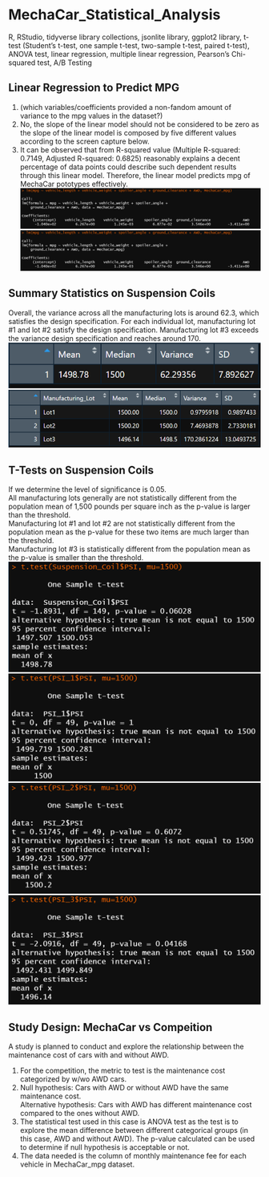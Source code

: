 # MechaCar_Statistical_Analysis
R, RStudio, tidyverse library collections, jsonlite library, ggplot2 library, t-test (Student’s t-test, one sample t-test, two-sample t-test, paired t-test), ANOVA test, linear regression, multiple linear regression, Pearson’s Chi-squared test, A/B Testing
## Linear Regression to Predict MPG
1. (which variables/coefficients provided a non-fandom amount of variance to the mpg values in the dataset?)
2. No, the slope of the linear model should not be considered to be zero as the slope of the linear model is composed by five different values according to the screen capture below.  
3. It can be observed that from R-squared value (Multiple R-squared: 0.7149, Adjusted R-squared: 0.6825) reasonably explains a decent percentage of data points could describe such dependent results through this linear model. Therefore, the linear model predicts mpg of MechaCar pototypes effectively. 
![1_linear_model.PNG](image/1_linear_model.PNG)  
![1_linear_model_summary.PNG](image/1_linear_model.PNG)  
## Summary Statistics on Suspension Coils
Overall, the variance across all the manufacturing lots is around 62.3, which satisfies the design specification. For each individual lot, manufacturing lot #1 and lot #2 satisfy the design specification. Manufacturing lot #3 exceeds the variance design specification and reaches around 170.  
![2_total_summary.PNG](image/2_total_summary.PNG)  
![2_lot_summary.PNG](image/2_lot_summary.PNG)  
## T-Tests on Suspension Coils
If we determine the level of significance is 0.05.  
All manufacturing lots generally are not statistically different from the population mean of 1,500 pounds per square inch as the p-value is larger than the threshold.  
Manufacturing lot #1 and lot #2 are not statistically different from the population mean as the p-value for these two items are much larger than the threshold.  
Manufacturing lot #3 is statistically different from the population mean as the p-value is smaller than the threshold.  
![3_all_manufacturing_lot.PNG](image/3_all_manufacturing_lot.PNG)
![3_manufacturing_lot_1.PNG](image/3_manufacturing_lot_1.PNG)  
![3_manufacturing_lot_2.PNG](image/3_manufacturing_lot_2.PNG)
![3_manufacturing_lot_3.PNG](image/3_manufacturing_lot_3.PNG)  
## Study Design: MechaCar vs Compeition
A study is planned to conduct and explore the relationship between the maintenance cost of cars with and without AWD.  
1. For the competition, the metric to test is the maintenance cost categorized by w/wo AWD cars.  
2. Null hypothesis: Cars with AWD or without AWD have the same maintenance cost.  
Alternative hypothesis: Cars with AWD has different maintenance cost compared to the ones without AWD.  
3. The statistical test used in this case is ANOVA test as the test is to explore the mean difference between different categorical groups (in this case, AWD and without AWD). The p-value calculated can be used to determine if null hypothesis is acceptable or not.  
4. The data needed is the column of monthly maintenance fee for each vehicle in MechaCar_mpg dataset.  
